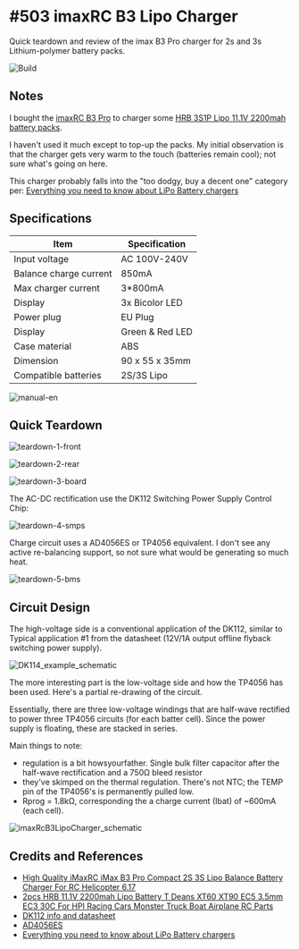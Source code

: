 # #503 imaxRC B3 Lipo Charger

Quick teardown and review of the imax B3 Pro charger for 2s and 3s Lithium-polymer battery packs.

![Build](./assets/imaxRcB3LipoCharger_build.jpg?raw=true)

## Notes

I bought the [imaxRC B3 Pro](https://www.aliexpress.com/item/4000106254839.html)
to charger some [HRB 3S1P Lipo 11.1V 2200mah battery packs](https://www.aliexpress.com/item/2054907588.html).

I haven't used it much except to top-up the packs.
My initial observation is that the charger gets very warm to the touch (batteries remain cool); not sure what's going on here.

This charger probably falls into the "too dodgy, buy a decent one" category per: [Everything you need to know about LiPo Battery chargers](https://www.dronetrest.com/t/everything-you-need-to-know-about-lipo-battery-chargers/1326)

## Specifications

| Item                    | Specification    |
|-------------------------|------------------|
| Input voltage           | AC 100V-240V     |
| Balance charge current  | 850mA            |
| Max charger current     | 3*800mA          |
| Display                 | 3x Bicolor LED   |
| Power plug              | EU Plug          |
| Display                 | Green & Red LED  |
| Case material           | ABS              |
| Dimension               | 90 x 55 x 35mm   |
| Compatible batteries    | 2S/3S Lipo       |

![manual-en](./assets/manual-en.jpg?raw=true)

## Quick Teardown

![teardown-1-front](./assets/teardown-1-front.jpg?raw=true)

![teardown-2-rear](./assets/teardown-2-rear.jpg?raw=true)

![teardown-3-board](./assets/teardown-3-board.jpg?raw=true)

The AC-DC rectification use the DK112 Switching Power Supply Control Chip:

![teardown-4-smps](./assets/teardown-4-smps.jpg?raw=true)

Charge circuit uses a AD4056ES or TP4056 equivalent. I don't see any active re-balancing support, so not sure what would be generating so much heat.

![teardown-5-bms](./assets/teardown-5-bms.jpg?raw=true)

## Circuit Design

The high-voltage side is a conventional application of the DK112, similar to Typical application #1 from the datasheet (12V/1A output offline flyback switching power supply).

![DK114_example_schematic](./assets/DK114_example_schematic.jpg?raw=true)

The more interesting part is the low-voltage side and how the TP4056 has been used.
Here's a partial re-drawing of the circuit.

Essentially, there are three low-voltage windings that are half-wave rectified to power three TP4056 circuits (for each batter cell).
Since the power supply is floating, these are stacked in series.

Main things to note:

* regulation is a bit howsyourfather. Single bulk filter capacitor after the half-wave rectification and a 750Ω bleed resistor
* they've skimped on the thermal regulation. There's not NTC; the TEMP pin of the TP4056's is permanently pulled low.
* Rprog = 1.8kΩ, corresponding the a charge current (Ibat) of ~600mA (each cell).

![imaxRcB3LipoCharger_schematic](./assets/imaxRcB3LipoCharger_schematic.jpg?raw=true)

## Credits and References

* [High Quality iMaxRC iMax B3 Pro Compact 2S 3S Lipo Balance Battery Charger For RC Helicopter 6.17](https://www.aliexpress.com/item/4000106254839.html)
* [2pcs HRB 11.1V 2200mah Lipo Battery T Deans XT60 XT90 EC5 3.5mm EC3 30C For HPI Racing Cars Monster Truck Boat Airplane RC Parts](https://www.aliexpress.com/item/2054907588.html)
* [DK112 info and datasheet](https://lcsc.com/product-detail/Switching-Controllers_DK112_C78751.html)
* [AD4056ES](https://lcsc.com/product-detail/Others_IDCHIP-AD4056ES_C329456.html)
* [Everything you need to know about LiPo Battery chargers](https://www.dronetrest.com/t/everything-you-need-to-know-about-lipo-battery-chargers/1326)
